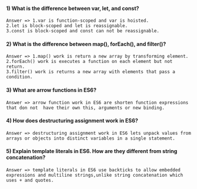 #### 1) What is the difference between var, let, and const?

    Answer => 1.var is function-scoped and var is hoisted.
    2.let is block-scoped and let is reassignable.
    3.const is block-scoped and const can not be reassignable.

#### 2) What is the difference between map(), forEach(), and filter()?

    Answer => 1.map() work is return a new array by transforming element.
    2.forEach() work is executes a function on each element but not return.
    3.filter() work is returns a new array with elements that pass a condition.

#### 3) What are arrow functions in ES6?

    Answer => arrow function work in ES6 are shorten function expressions that don not  have their own this, arguments or new binding.

#### 4) How does destructuring assignment work in ES6?

    Answer => destructuring assignment work in ES6 lets unpack values from arrays or objects into distinct variables in a single statement.

#### 5) Explain template literals in ES6. How are they different from string concatenation?

    Answer => template literals in ES6 use backticks to allow embedded expressions and multiline strings,unlike string concatenation which uses + and quotes.
